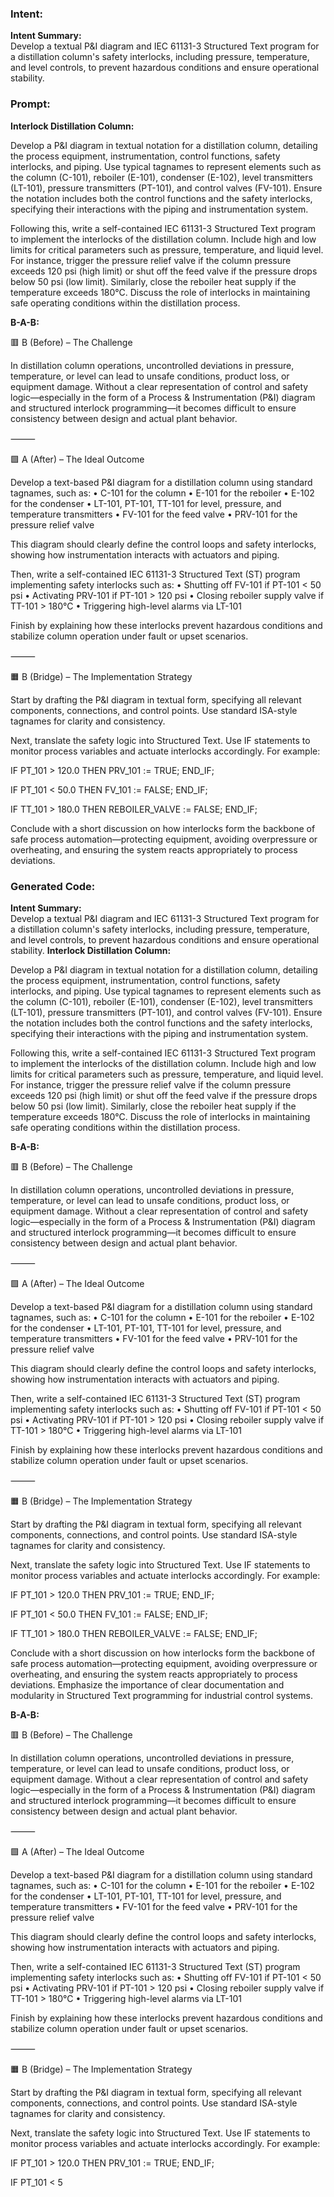 ### Intent:
**Intent Summary:**  
Develop a textual P&I diagram and IEC 61131-3 Structured Text program for a distillation column's safety interlocks, including pressure, temperature, and level controls, to prevent hazardous conditions and ensure operational stability.

### Prompt:
**Interlock Distillation Column:**

Develop a P&I diagram in textual notation for a distillation column, detailing the process equipment, instrumentation, control functions, safety interlocks, and piping. Use typical tagnames to represent elements such as the column (C-101), reboiler (E-101), condenser (E-102), level transmitters (LT-101), pressure transmitters (PT-101), and control valves (FV-101). Ensure the notation includes both the control functions and the safety interlocks, specifying their interactions with the piping and instrumentation system.

Following this, write a self-contained IEC 61131-3 Structured Text program to implement the interlocks of the distillation column. Include high and low limits for critical parameters such as pressure, temperature, and liquid level. For instance, trigger the pressure relief valve if the column pressure exceeds 120 psi (high limit) or shut off the feed valve if the pressure drops below 50 psi (low limit). Similarly, close the reboiler heat supply if the temperature exceeds 180°C. Discuss the role of interlocks in maintaining safe operating conditions within the distillation process.

**B-A-B:**

🟥 B (Before) – The Challenge

In distillation column operations, uncontrolled deviations in pressure, temperature, or level can lead to unsafe conditions, product loss, or equipment damage. Without a clear representation of control and safety logic—especially in the form of a Process & Instrumentation (P&I) diagram and structured interlock programming—it becomes difficult to ensure consistency between design and actual plant behavior.

⸻

🟩 A (After) – The Ideal Outcome

Develop a text-based P&I diagram for a distillation column using standard tagnames, such as:
	•	C-101 for the column
	•	E-101 for the reboiler
	•	E-102 for the condenser
	•	LT-101, PT-101, TT-101 for level, pressure, and temperature transmitters
	•	FV-101 for the feed valve
	•	PRV-101 for the pressure relief valve

This diagram should clearly define the control loops and safety interlocks, showing how instrumentation interacts with actuators and piping.

Then, write a self-contained IEC 61131-3 Structured Text (ST) program implementing safety interlocks such as:
	•	Shutting off FV-101 if PT-101 < 50 psi
	•	Activating PRV-101 if PT-101 > 120 psi
	•	Closing reboiler supply valve if TT-101 > 180°C
	•	Triggering high-level alarms via LT-101

Finish by explaining how these interlocks prevent hazardous conditions and stabilize column operation under fault or upset scenarios.

⸻

🟧 B (Bridge) – The Implementation Strategy

Start by drafting the P&I diagram in textual form, specifying all relevant components, connections, and control points. Use standard ISA-style tagnames for clarity and consistency.

Next, translate the safety logic into Structured Text. Use IF statements to monitor process variables and actuate interlocks accordingly. For example:

IF PT_101 > 120.0 THEN
    PRV_101 := TRUE;
END_IF;

IF PT_101 < 50.0 THEN
    FV_101 := FALSE;
END_IF;

IF TT_101 > 180.0 THEN
    REBOILER_VALVE := FALSE;
END_IF;

Conclude with a short discussion on how interlocks form the backbone of safe process automation—protecting equipment, avoiding overpressure or overheating, and ensuring the system reacts appropriately to process deviations.

### Generated Code:
**Intent Summary:**  
Develop a textual P&I diagram and IEC 61131-3 Structured Text program for a distillation column's safety interlocks, including pressure, temperature, and level controls, to prevent hazardous conditions and ensure operational stability.
**Interlock Distillation Column:**

Develop a P&I diagram in textual notation for a distillation column, detailing the process equipment, instrumentation, control functions, safety interlocks, and piping. Use typical tagnames to represent elements such as the column (C-101), reboiler (E-101), condenser (E-102), level transmitters (LT-101), pressure transmitters (PT-101), and control valves (FV-101). Ensure the notation includes both the control functions and the safety interlocks, specifying their interactions with the piping and instrumentation system.

Following this, write a self-contained IEC 61131-3 Structured Text program to implement the interlocks of the distillation column. Include high and low limits for critical parameters such as pressure, temperature, and liquid level. For instance, trigger the pressure relief valve if the column pressure exceeds 120 psi (high limit) or shut off the feed valve if the pressure drops below 50 psi (low limit). Similarly, close the reboiler heat supply if the temperature exceeds 180°C. Discuss the role of interlocks in maintaining safe operating conditions within the distillation process.

**B-A-B:**

🟥 B (Before) – The Challenge

In distillation column operations, uncontrolled deviations in pressure, temperature, or level can lead to unsafe conditions, product loss, or equipment damage. Without a clear representation of control and safety logic—especially in the form of a Process & Instrumentation (P&I) diagram and structured interlock programming—it becomes difficult to ensure consistency between design and actual plant behavior.

⸻

🟩 A (After) – The Ideal Outcome

Develop a text-based P&I diagram for a distillation column using standard tagnames, such as:
	•	C-101 for the column
	•	E-101 for the reboiler
	•	E-102 for the condenser
	•	LT-101, PT-101, TT-101 for level, pressure, and temperature transmitters
	•	FV-101 for the feed valve
	•	PRV-101 for the pressure relief valve

This diagram should clearly define the control loops and safety interlocks, showing how instrumentation interacts with actuators and piping.

Then, write a self-contained IEC 61131-3 Structured Text (ST) program implementing safety interlocks such as:
	•	Shutting off FV-101 if PT-101 < 50 psi
	•	Activating PRV-101 if PT-101 > 120 psi
	•	Closing reboiler supply valve if TT-101 > 180°C
	•	Triggering high-level alarms via LT-101

Finish by explaining how these interlocks prevent hazardous conditions and stabilize column operation under fault or upset scenarios.

⸻

🟧 B (Bridge) – The Implementation Strategy

Start by drafting the P&I diagram in textual form, specifying all relevant components, connections, and control points. Use standard ISA-style tagnames for clarity and consistency.

Next, translate the safety logic into Structured Text. Use IF statements to monitor process variables and actuate interlocks accordingly. For example:

IF PT_101 > 120.0 THEN
    PRV_101 := TRUE;
END_IF;

IF PT_101 < 50.0 THEN
    FV_101 := FALSE;
END_IF;

IF TT_101 > 180.0 THEN
    REBOILER_VALVE := FALSE;
END_IF;

Conclude with a short discussion on how interlocks form the backbone of safe process automation—protecting equipment, avoiding overpressure or overheating, and ensuring the system reacts appropriately to process deviations. Emphasize the importance of clear documentation and modularity in Structured Text programming for industrial control systems.

**B-A-B:**

🟥 B (Before) – The Challenge

In distillation column operations, uncontrolled deviations in pressure, temperature, or level can lead to unsafe conditions, product loss, or equipment damage. Without a clear representation of control and safety logic—especially in the form of a Process & Instrumentation (P&I) diagram and structured interlock programming—it becomes difficult to ensure consistency between design and actual plant behavior.

⸻

🟩 A (After) – The Ideal Outcome

Develop a text-based P&I diagram for a distillation column using standard tagnames, such as:
	•	C-101 for the column
	•	E-101 for the reboiler
	•	E-102 for the condenser
	•	LT-101, PT-101, TT-101 for level, pressure, and temperature transmitters
	•	FV-101 for the feed valve
	•	PRV-101 for the pressure relief valve

This diagram should clearly define the control loops and safety interlocks, showing how instrumentation interacts with actuators and piping.

Then, write a self-contained IEC 61131-3 Structured Text (ST) program implementing safety interlocks such as:
	•	Shutting off FV-101 if PT-101 < 50 psi
	•	Activating PRV-101 if PT-101 > 120 psi
	•	Closing reboiler supply valve if TT-101 > 180°C
	•	Triggering high-level alarms via LT-101

Finish by explaining how these interlocks prevent hazardous conditions and stabilize column operation under fault or upset scenarios.

⸻

🟧 B (Bridge) – The Implementation Strategy

Start by drafting the P&I diagram in textual form, specifying all relevant components, connections, and control points. Use standard ISA-style tagnames for clarity and consistency.

Next, translate the safety logic into Structured Text. Use IF statements to monitor process variables and actuate interlocks accordingly. For example:

IF PT_101 > 120.0 THEN
    PRV_101 := TRUE;
END_IF;

IF PT_101 < 5
